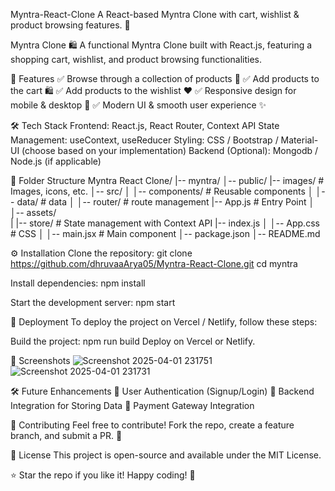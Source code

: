 Myntra-React-Clone
A React-based Myntra Clone with cart, wishlist & product browsing features. 🚀

Myntra Clone 🛍️
A functional Myntra Clone built with React.js, featuring a shopping cart, wishlist, and product browsing functionalities.

🚀 Features
✅ Browse through a collection of products 🛒
✅ Add products to the cart 🛍️
✅ Add products to the wishlist ❤️
✅ Responsive design for mobile & desktop 📱
✅ Modern UI & smooth user experience ✨

🛠️ Tech Stack
Frontend: React.js, React Router, Context API
State Management: useContext, useReducer
Styling: CSS / Bootstrap / Material-UI (choose based on your implementation)
Backend (Optional): Mongodb / Node.js (if applicable)

📂 Folder Structure
Myntra React Clone/
|-- myntra/
│-- public/
    |-- images/     # Images, icons, etc.
│-- src/
│   │-- components/   # Reusable components
│   │-- data/        # data 
│   │-- router/      # route management
    |-- App.js       # Entry Point
│   │-- assets/       
|   |-- store/       # State management with Context API
    |-- index.js
│   │-- App.css      # CSS
│   │-- main.jsx     # Main component
│-- package.json
│-- README.md

⚙️ Installation
Clone the repository:
git clone https://github.com/dhruvaaArya05/Myntra-React-Clone.git
cd myntra

Install dependencies:
npm install

Start the development server:
npm start

🚀 Deployment
To deploy the project on Vercel / Netlify, follow these steps:

Build the project:
npm run build
Deploy on Vercel or Netlify.

📸 Screenshots
![Screenshot 2025-04-01 231751](https://github.com/user-attachments/assets/ede7f3f8-e73f-4d3c-b350-d4a271897746)
![Screenshot 2025-04-01 231731](https://github.com/user-attachments/assets/aa3782a8-c8fb-42aa-95c6-ed4e6ffc3892)

🛠️ Future Enhancements
🔹 User Authentication (Signup/Login)
🔹 Backend Integration for Storing Data
🔹 Payment Gateway Integration

🤝 Contributing
Feel free to contribute! Fork the repo, create a feature branch, and submit a PR. 🚀

📄 License
This project is open-source and available under the MIT License.

⭐ Star the repo if you like it! Happy coding! 🎉
